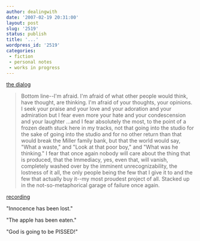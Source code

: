 ```yaml
---
author: dealingwith
date: '2007-02-19 20:31:00'
layout: post
slug: '2519'
status: publish
title: '...'
wordpress_id: '2519'
categories:
 - fiction
 - personal notes
 - works in progress
---
```


[the dialog][1]

> Bottom line--I'm afraid. I'm afraid of what other people would think, have
thought, are thinking. I'm afraid of your thoughts, your opinions. I seek your
praise and your love and your adoration and your admiration but I fear even
more your hate and your condescension and your laughter ...and I fear
absolutely the most, to the point of a frozen death stuck here in my tracks,
not that going into the studio for the sake of going into the studio and for
no other return than that would break the Miller family bank, but that the
world would say, "What a waste," and "Look at that poor boy," and "What was he
thinking." I fear that once again nobody will care about the thing that is
produced, that the Immediacy, yes, even that, will vanish, completely washed
over by the imminent unrecognizability, the lostness of it all, the only
people being the few that I give it to and the few that actually buy it--my
most proudest project of all. Stacked up in the not-so-metaphorical garage of
failure once again.

[recording][2]

"Innocence has been lost."

"The apple has been eaten."

"God is going to be PISSED!"

   [1]: http://danielsjourney.com/blog/index.php?file=2003_03_06.xml&id=51

   [2]: http://danielsjourney.com/blog/index.php?file=2003_03_03.xml&id=16

